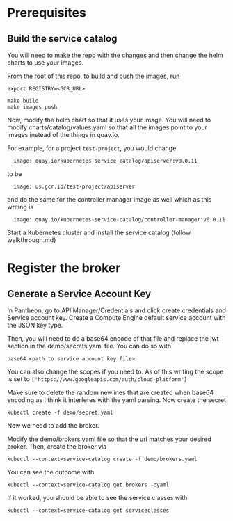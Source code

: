 # Prerequisites
## Build the service catalog
You will need to make the repo with the changes and then change the helm charts
to use your images.

From the root of this repo, to build and push the images, run

```
export REGISTRY=<GCR_URL>

make build
make images push
```

Now, modify the helm chart so that it uses your image. You will need to modify
charts/catalog/values.yaml so that all the images point to your images instead
of the things in quay.io.

For example, for a project `test-project`, you would change

```
  image: quay.io/kubernetes-service-catalog/apiserver:v0.0.11
```

to be

```
  image: us.gcr.io/test-project/apiserver
```

and do the same for the controller manager image as well which as this writing is

```
  image: quay.io/kubernetes-service-catalog/controller-manager:v0.0.11
```

Start a Kubernetes cluster and install the service catalog (follow walkthrough.md)

# Register the broker
## Generate a Service Account Key
In Pantheon, go to API Manager/Credentials and click create credentials and
Service account key. Create a Compute Engine default service account with the
JSON key type.

Then, you will need to do a base64 encode of that file and replace the jwt
section in the demo/secrets.yaml file. You can do so with

```
base64 <path to service account key file>
```

You can also change the scopes if you need to. As of this writing the scope is
set to `["https://www.googleapis.com/auth/cloud-platform"]`

Make sure to delete the random newlines that are created when base64 encoding
as I think it interferes with the yaml parsing.  Now create the secret

```
kubectl create -f demo/secret.yaml
```

Now we need to add the broker.

Modify the demo/brokers.yaml file so that the url matches your desired broker.
Then, create the broker via

```
kubectl --context=service-catalog create -f demo/brokers.yaml
```

You can see the outcome with

```
kubectl --context=service-catalog get brokers -oyaml
```

If it worked, you should be able to see the service classes with

```
kubectl --context=service-catalog get serviceclasses
```
